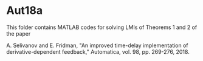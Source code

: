 # Aut18a
This folder contains MATLAB codes for solving LMIs of Theorems 1 and 2 of the paper 

A. Selivanov and E. Fridman, "An improved time-delay implementation of derivative-dependent feedback," Automatica, vol. 98, pp. 269-276, 2018. 
